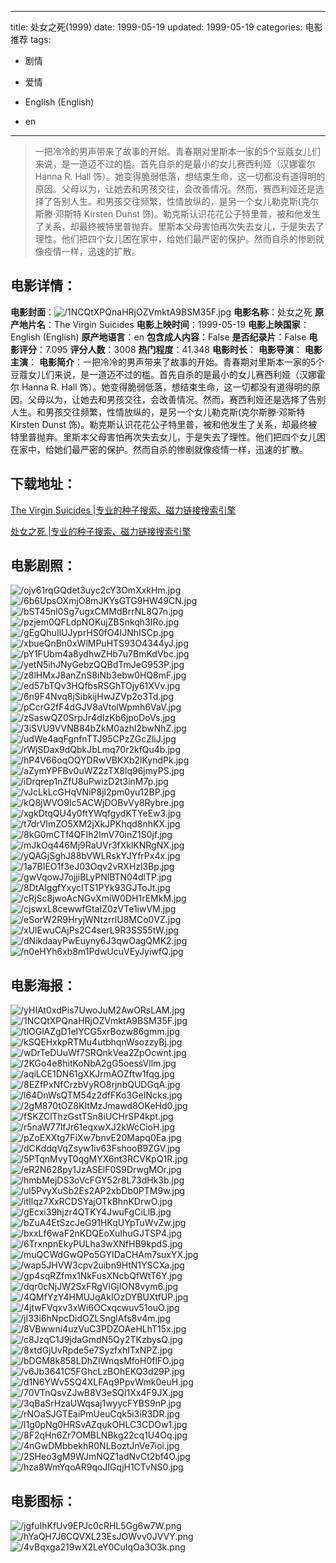 
---
title: 处女之死(1999)
date: 1999-05-19
updated: 1999-05-19
categories: 电影推荐
tags:
- 剧情
- 爱情

- English (English)
- en
---


> 一把冷冷的男声带来了故事的开始。青春期对里斯本一家的5个豆蔻女儿们来说，是一道迈不过的槛。首先自杀的是最小的女儿赛西利娅（汉娜霍尔 Hanna R. Hall 饰）。她变得脆弱低落，想结束生命，这一切都没有道得明的原因。父母以为，让她去和男孩交往，会改善情况。然而，赛西利娅还是选择了告别人生。和男孩交往频繁，性情放纵的，是另一个女儿勒克斯(克尔斯滕·邓斯特 Kirsten Dunst 饰)。勒克斯认识花花公子特里普，被和他发生了关系，却最终被特里普抛弃。里斯本父母害怕再次失去女儿，于是失去了理性。他们把四个女儿困在家中，给她们最严密的保护。然而自杀的惨剧就像疫情一样，迅速的扩散。

## **电影详情**：

**电影封面**：<img src="https://image.tmdb.org/t/p/w200/1NCQtXPQnaHRjOZVmktA9BSM35F.jpg" alt="/1NCQtXPQnaHRjOZVmktA9BSM35F.jpg" title="/1NCQtXPQnaHRjOZVmktA9BSM35F.jpg">
**电影名称**：处女之死
**原产地片名**：The Virgin Suicides
**电影上映时间**：1999-05-19
**电影上映国家**：English (English)
**原产地语言**：en
**包含成人内容**：False
**是否纪录片**：False
**电影评分**：7.095
**评分人数**：3008
**热门程度**：41.348
**电影时长**：
**电影导演**：
**电影主演**：
**电影简介**：一把冷冷的男声带来了故事的开始。青春期对里斯本一家的5个豆蔻女儿们来说，是一道迈不过的槛。首先自杀的是最小的女儿赛西利娅（汉娜霍尔 Hanna R. Hall 饰）。她变得脆弱低落，想结束生命，这一切都没有道得明的原因。父母以为，让她去和男孩交往，会改善情况。然而，赛西利娅还是选择了告别人生。和男孩交往频繁，性情放纵的，是另一个女儿勒克斯(克尔斯滕·邓斯特 Kirsten Dunst 饰)。勒克斯认识花花公子特里普，被和他发生了关系，却最终被特里普抛弃。里斯本父母害怕再次失去女儿，于是失去了理性。他们把四个女儿困在家中，给她们最严密的保护。然而自杀的惨剧就像疫情一样，迅速的扩散。

## **下载地址**：
[The Virgin Suicides |专业的种子搜索、磁力链接搜索引擎](https://movie.amd794.com:2083/?search=The%20Virgin%20Suicides&ordering=&mode=match_phrase&page_size=10&page=1)

[处女之死 |专业的种子搜索、磁力链接搜索引擎](https://movie.amd794.com:2083/?search=%E5%A4%84%E5%A5%B3%E4%B9%8B%E6%AD%BB&ordering=&mode=match_phrase&page_size=10&page=1)
 

## **电影剧照**：
<img src="https://image.tmdb.org/t/p/original/ojv61rqGQdet3uyc2cY3OmXxkHm.jpg" alt="/ojv61rqGQdet3uyc2cY3OmXxkHm.jpg" title="/ojv61rqGQdet3uyc2cY3OmXxkHm.jpg"><img src="https://image.tmdb.org/t/p/original/6b6UpsOXmjO8mJKYsGTG9HW49CN.jpg" alt="/6b6UpsOXmjO8mJKYsGTG9HW49CN.jpg" title="/6b6UpsOXmjO8mJKYsGTG9HW49CN.jpg"><img src="https://image.tmdb.org/t/p/original/bST45nl0Sg7ugxCMMdBrrNL8Q7n.jpg" alt="/bST45nl0Sg7ugxCMMdBrrNL8Q7n.jpg" title="/bST45nl0Sg7ugxCMMdBrrNL8Q7n.jpg"><img src="https://image.tmdb.org/t/p/original/pzjem0QFLdpNOKujZBSnkqh3IRo.jpg" alt="/pzjem0QFLdpNOKujZBSnkqh3IRo.jpg" title="/pzjem0QFLdpNOKujZBSnkqh3IRo.jpg"><img src="https://image.tmdb.org/t/p/original/gEgQhuIlUJyprHS0fO4IJNhISCp.jpg" alt="/gEgQhuIlUJyprHS0fO4IJNhISCp.jpg" title="/gEgQhuIlUJyprHS0fO4IJNhISCp.jpg"><img src="https://image.tmdb.org/t/p/original/xbueQnBn0xWlMPuHTS93O4344yJ.jpg" alt="/xbueQnBn0xWlMPuHTS93O4344yJ.jpg" title="/xbueQnBn0xWlMPuHTS93O4344yJ.jpg"><img src="https://image.tmdb.org/t/p/original/pY1FUbm4a8ydhwZHb7u7BmKdVbc.jpg" alt="/pY1FUbm4a8ydhwZHb7u7BmKdVbc.jpg" title="/pY1FUbm4a8ydhwZHb7u7BmKdVbc.jpg"><img src="https://image.tmdb.org/t/p/original/yetN5ihJNyGebzQQBdTmJeG953P.jpg" alt="/yetN5ihJNyGebzQQBdTmJeG953P.jpg" title="/yetN5ihJNyGebzQQBdTmJeG953P.jpg"><img src="https://image.tmdb.org/t/p/original/z8lHMxJ8anZnS8iNb3ebw0HQ8mF.jpg" alt="/z8lHMxJ8anZnS8iNb3ebw0HQ8mF.jpg" title="/z8lHMxJ8anZnS8iNb3ebw0HQ8mF.jpg"><img src="https://image.tmdb.org/t/p/original/ed57bTQv3HQfbsRSGhTOjy61XVv.jpg" alt="/ed57bTQv3HQfbsRSGhTOjy61XVv.jpg" title="/ed57bTQv3HQfbsRSGhTOjy61XVv.jpg"><img src="https://image.tmdb.org/t/p/original/6n9F4Nvq8jSibkijHwJZVp2o3Td.jpg" alt="/6n9F4Nvq8jSibkijHwJZVp2o3Td.jpg" title="/6n9F4Nvq8jSibkijHwJZVp2o3Td.jpg"><img src="https://image.tmdb.org/t/p/original/pCcrG2fF4dGJV8aVtolWpmh6VaV.jpg" alt="/pCcrG2fF4dGJV8aVtolWpmh6VaV.jpg" title="/pCcrG2fF4dGJV8aVtolWpmh6VaV.jpg"><img src="https://image.tmdb.org/t/p/original/zSaswQZ0SrpJr4dIzKb6jpoDoVs.jpg" alt="/zSaswQZ0SrpJr4dIzKb6jpoDoVs.jpg" title="/zSaswQZ0SrpJr4dIzKb6jpoDoVs.jpg"><img src="https://image.tmdb.org/t/p/original/3iSVU9VVNB84bZkM0azhl2bwNhZ.jpg" alt="/3iSVU9VVNB84bZkM0azhl2bwNhZ.jpg" title="/3iSVU9VVNB84bZkM0azhl2bwNhZ.jpg"><img src="https://image.tmdb.org/t/p/original/udWe4aqFgnfnTTJ95CPzZGcZliJ.jpg" alt="/udWe4aqFgnfnTTJ95CPzZGcZliJ.jpg" title="/udWe4aqFgnfnTTJ95CPzZGcZliJ.jpg"><img src="https://image.tmdb.org/t/p/original/rWjSDax9dQbkJbLmq70r2kfQu4b.jpg" alt="/rWjSDax9dQbkJbLmq70r2kfQu4b.jpg" title="/rWjSDax9dQbkJbLmq70r2kfQu4b.jpg"><img src="https://image.tmdb.org/t/p/original/hP4V66oqOQYDRwVBKXb2lKyndPk.jpg" alt="/hP4V66oqOQYDRwVBKXb2lKyndPk.jpg" title="/hP4V66oqOQYDRwVBKXb2lKyndPk.jpg"><img src="https://image.tmdb.org/t/p/original/aZymYPFBv0uWZ2zTX8lq96jmyPS.jpg" alt="/aZymYPFBv0uWZ2zTX8lq96jmyPS.jpg" title="/aZymYPFBv0uWZ2zTX8lq96jmyPS.jpg"><img src="https://image.tmdb.org/t/p/original/iDrqrep1nZfU8uPwizD2t3inM7p.jpg" alt="/iDrqrep1nZfU8uPwizD2t3inM7p.jpg" title="/iDrqrep1nZfU8uPwizD2t3inM7p.jpg"><img src="https://image.tmdb.org/t/p/original/vJcLkLcGHqVNiP8jl2pm0yu12BP.jpg" alt="/vJcLkLcGHqVNiP8jl2pm0yu12BP.jpg" title="/vJcLkLcGHqVNiP8jl2pm0yu12BP.jpg"><img src="https://image.tmdb.org/t/p/original/kQ8jWVO9Ic5ACWjDOBvVy8Rybre.jpg" alt="/kQ8jWVO9Ic5ACWjDOBvVy8Rybre.jpg" title="/kQ8jWVO9Ic5ACWjDOBvVy8Rybre.jpg"><img src="https://image.tmdb.org/t/p/original/xgkDtqQU4y0ftYWqfgydKTYeEw3.jpg" alt="/xgkDtqQU4y0ftYWqfgydKTYeEw3.jpg" title="/xgkDtqQU4y0ftYWqfgydKTYeEw3.jpg"><img src="https://image.tmdb.org/t/p/original/t7drVImZO5XM2jXkJPKhqd8nhKX.jpg" alt="/t7drVImZO5XM2jXkJPKhqd8nhKX.jpg" title="/t7drVImZO5XM2jXkJPKhqd8nhKX.jpg"><img src="https://image.tmdb.org/t/p/original/8kG0mCTf4QFIh2ImV70inZ1S0jf.jpg" alt="/8kG0mCTf4QFIh2ImV70inZ1S0jf.jpg" title="/8kG0mCTf4QFIh2ImV70inZ1S0jf.jpg"><img src="https://image.tmdb.org/t/p/original/mJkOq446Mj9RaUVr3fXklKNRgNX.jpg" alt="/mJkOq446Mj9RaUVr3fXklKNRgNX.jpg" title="/mJkOq446Mj9RaUVr3fXklKNRgNX.jpg"><img src="https://image.tmdb.org/t/p/original/yQAGjSghJ88bVWLRskYJYfrPx4x.jpg" alt="/yQAGjSghJ88bVWLRskYJYfrPx4x.jpg" title="/yQAGjSghJ88bVWLRskYJYfrPx4x.jpg"><img src="https://image.tmdb.org/t/p/original/1a7BIEO1f3eJ03Oqv2vRXHzl3Bp.jpg" alt="/1a7BIEO1f3eJ03Oqv2vRXHzl3Bp.jpg" title="/1a7BIEO1f3eJ03Oqv2vRXHzl3Bp.jpg"><img src="https://image.tmdb.org/t/p/original/gwVqowJ7ojjiBLyPNlBTN04dlTP.jpg" alt="/gwVqowJ7ojjiBLyPNlBTN04dlTP.jpg" title="/gwVqowJ7ojjiBLyPNlBTN04dlTP.jpg"><img src="https://image.tmdb.org/t/p/original/8DtAIggfYxycITS1PYk93GJToJt.jpg" alt="/8DtAIggfYxycITS1PYk93GJToJt.jpg" title="/8DtAIggfYxycITS1PYk93GJToJt.jpg"><img src="https://image.tmdb.org/t/p/original/cRjSc8jwoAcNGvXmiW0DH1rEMkM.jpg" alt="/cRjSc8jwoAcNGvXmiW0DH1rEMkM.jpg" title="/cRjSc8jwoAcNGvXmiW0DH1rEMkM.jpg"><img src="https://image.tmdb.org/t/p/original/cjswxL8cewwfGtaIZ0zVTe1iwVM.jpg" alt="/cjswxL8cewwfGtaIZ0zVTe1iwVM.jpg" title="/cjswxL8cewwfGtaIZ0zVTe1iwVM.jpg"><img src="https://image.tmdb.org/t/p/original/eSorW2R9HryjWNtzrrlU8MCo0VZ.jpg" alt="/eSorW2R9HryjWNtzrrlU8MCo0VZ.jpg" title="/eSorW2R9HryjWNtzrrlU8MCo0VZ.jpg"><img src="https://image.tmdb.org/t/p/original/xUlEwuCAjPs2C4serL9R3SS55tW.jpg" alt="/xUlEwuCAjPs2C4serL9R3SS55tW.jpg" title="/xUlEwuCAjPs2C4serL9R3SS55tW.jpg"><img src="https://image.tmdb.org/t/p/original/dNikdaayPwEuyny6J3qwOagQMK2.jpg" alt="/dNikdaayPwEuyny6J3qwOagQMK2.jpg" title="/dNikdaayPwEuyny6J3qwOagQMK2.jpg"><img src="https://image.tmdb.org/t/p/original/n0eHYh6xb8m1PdwUcuVEyJyiwfQ.jpg" alt="/n0eHYh6xb8m1PdwUcuVEyJyiwfQ.jpg" title="/n0eHYh6xb8m1PdwUcuVEyJyiwfQ.jpg">

## **电影海报**：
<img src="https://image.tmdb.org/t/p/original/yHIAt0xdPis7UwoJuM2AwORsLAM.jpg" alt="/yHIAt0xdPis7UwoJuM2AwORsLAM.jpg" title="/yHIAt0xdPis7UwoJuM2AwORsLAM.jpg"><img src="https://image.tmdb.org/t/p/original/1NCQtXPQnaHRjOZVmktA9BSM35F.jpg" alt="/1NCQtXPQnaHRjOZVmktA9BSM35F.jpg" title="/1NCQtXPQnaHRjOZVmktA9BSM35F.jpg"><img src="https://image.tmdb.org/t/p/original/tlOGlAZgD1eIYCG5xrBozw86gmm.jpg" alt="/tlOGlAZgD1eIYCG5xrBozw86gmm.jpg" title="/tlOGlAZgD1eIYCG5xrBozw86gmm.jpg"><img src="https://image.tmdb.org/t/p/original/kSQEHxkpRTMu4utbhqnWsozzyBj.jpg" alt="/kSQEHxkpRTMu4utbhqnWsozzyBj.jpg" title="/kSQEHxkpRTMu4utbhqnWsozzyBj.jpg"><img src="https://image.tmdb.org/t/p/original/wDrTeDUuWf7SRQnkVea2ZpOcwnt.jpg" alt="/wDrTeDUuWf7SRQnkVea2ZpOcwnt.jpg" title="/wDrTeDUuWf7SRQnkVea2ZpOcwnt.jpg"><img src="https://image.tmdb.org/t/p/original/2KGo4e8hitKoNbA2gG5oessVllm.jpg" alt="/2KGo4e8hitKoNbA2gG5oessVllm.jpg" title="/2KGo4e8hitKoNbA2gG5oessVllm.jpg"><img src="https://image.tmdb.org/t/p/original/aqiLCE1DN61gXKJrmAOZftw1fqg.jpg" alt="/aqiLCE1DN61gXKJrmAOZftw1fqg.jpg" title="/aqiLCE1DN61gXKJrmAOZftw1fqg.jpg"><img src="https://image.tmdb.org/t/p/original/8EZfPxNfCrzbVyRO8rjnbQUDGqA.jpg" alt="/8EZfPxNfCrzbVyRO8rjnbQUDGqA.jpg" title="/8EZfPxNfCrzbVyRO8rjnbQUDGqA.jpg"><img src="https://image.tmdb.org/t/p/original/l64DnWsQTM54z2dfFKo3GeINcks.jpg" alt="/l64DnWsQTM54z2dfFKo3GeINcks.jpg" title="/l64DnWsQTM54z2dfFKo3GeINcks.jpg"><img src="https://image.tmdb.org/t/p/original/2gM870tOZ8KItMzJmawd8OKeHd0.jpg" alt="/2gM870tOZ8KItMzJmawd8OKeHd0.jpg" title="/2gM870tOZ8KItMzJmawd8OKeHd0.jpg"><img src="https://image.tmdb.org/t/p/original/fSKZClThzGstTSn8iUCHrSP4kpt.jpg" alt="/fSKZClThzGstTSn8iUCHrSP4kpt.jpg" title="/fSKZClThzGstTSn8iUCHrSP4kpt.jpg"><img src="https://image.tmdb.org/t/p/original/r5naW77lfJr61eqxwXJ2kWcCioH.jpg" alt="/r5naW77lfJr61eqxwXJ2kWcCioH.jpg" title="/r5naW77lfJr61eqxwXJ2kWcCioH.jpg"><img src="https://image.tmdb.org/t/p/original/pZoEXXtg7FiXw7bnvE20Mapq0Ea.jpg" alt="/pZoEXXtg7FiXw7bnvE20Mapq0Ea.jpg" title="/pZoEXXtg7FiXw7bnvE20Mapq0Ea.jpg"><img src="https://image.tmdb.org/t/p/original/dCKddqVqZsyw1iv63FshooB9ZGV.jpg" alt="/dCKddqVqZsyw1iv63FshooB9ZGV.jpg" title="/dCKddqVqZsyw1iv63FshooB9ZGV.jpg"><img src="https://image.tmdb.org/t/p/original/5PTqnMvyT0qgMYX6nt3RCVKpQ1R.jpg" alt="/5PTqnMvyT0qgMYX6nt3RCVKpQ1R.jpg" title="/5PTqnMvyT0qgMYX6nt3RCVKpQ1R.jpg"><img src="https://image.tmdb.org/t/p/original/eR2N628py1JzASElF0S9DrwgMOr.jpg" alt="/eR2N628py1JzASElF0S9DrwgMOr.jpg" title="/eR2N628py1JzASElF0S9DrwgMOr.jpg"><img src="https://image.tmdb.org/t/p/original/hmbMejDS3oVcFGY52r8L73dHk3b.jpg" alt="/hmbMejDS3oVcFGY52r8L73dHk3b.jpg" title="/hmbMejDS3oVcFGY52r8L73dHk3b.jpg"><img src="https://image.tmdb.org/t/p/original/ul5PvyXuSb2Es2AP2xbDb0PTM9w.jpg" alt="/ul5PvyXuSb2Es2AP2xbDb0PTM9w.jpg" title="/ul5PvyXuSb2Es2AP2xbDb0PTM9w.jpg"><img src="https://image.tmdb.org/t/p/original/itIlqz7XxRCDSYajOTkBhnKDrwO.jpg" alt="/itIlqz7XxRCDSYajOTkBhnKDrwO.jpg" title="/itIlqz7XxRCDSYajOTkBhnKDrwO.jpg"><img src="https://image.tmdb.org/t/p/original/gEcxi39hjzr4QTKY4JwuFgCiLlB.jpg" alt="/gEcxi39hjzr4QTKY4JwuFgCiLlB.jpg" title="/gEcxi39hjzr4QTKY4JwuFgCiLlB.jpg"><img src="https://image.tmdb.org/t/p/original/bZuA4EtSzcJeG91HKqUYpTuWvZw.jpg" alt="/bZuA4EtSzcJeG91HKqUYpTuWvZw.jpg" title="/bZuA4EtSzcJeG91HKqUYpTuWvZw.jpg"><img src="https://image.tmdb.org/t/p/original/bxxLf6waF2nKDQEoXuIhuGJTSP4.jpg" alt="/bxxLf6waF2nKDQEoXuIhuGJTSP4.jpg" title="/bxxLf6waF2nKDQEoXuIhuGJTSP4.jpg"><img src="https://image.tmdb.org/t/p/original/6TrxnpnEkyPULha3wXNfHB9kpdS.jpg" alt="/6TrxnpnEkyPULha3wXNfHB9kpdS.jpg" title="/6TrxnpnEkyPULha3wXNfHB9kpdS.jpg"><img src="https://image.tmdb.org/t/p/original/muQCWdGwQPo5GYIDaCHAm7suxYX.jpg" alt="/muQCWdGwQPo5GYIDaCHAm7suxYX.jpg" title="/muQCWdGwQPo5GYIDaCHAm7suxYX.jpg"><img src="https://image.tmdb.org/t/p/original/wap5JHVW3cpv2uibn9HtN1YSCXa.jpg" alt="/wap5JHVW3cpv2uibn9HtN1YSCXa.jpg" title="/wap5JHVW3cpv2uibn9HtN1YSCXa.jpg"><img src="https://image.tmdb.org/t/p/original/gp4sqRZfmx1NkFusXNcbQfWtT6Y.jpg" alt="/gp4sqRZfmx1NkFusXNcbQfWtT6Y.jpg" title="/gp4sqRZfmx1NkFusXNcbQfWtT6Y.jpg"><img src="https://image.tmdb.org/t/p/original/dqr0cNjJW2SxFRgVlGjION8vym6.jpg" alt="/dqr0cNjJW2SxFRgVlGjION8vym6.jpg" title="/dqr0cNjJW2SxFRgVlGjION8vym6.jpg"><img src="https://image.tmdb.org/t/p/original/4QMfYzY4HMUJqAkIOzDYBUXtfUP.jpg" alt="/4QMfYzY4HMUJqAkIOzDYBUXtfUP.jpg" title="/4QMfYzY4HMUJqAkIOzDYBUXtfUP.jpg"><img src="https://image.tmdb.org/t/p/original/4jtwFVqxv3xWi6OCxqcwuv51ouO.jpg" alt="/4jtwFVqxv3xWi6OCxqcwuv51ouO.jpg" title="/4jtwFVqxv3xWi6OCxqcwuv51ouO.jpg"><img src="https://image.tmdb.org/t/p/original/jI33i6hNpcDidOZLSnglAfs8v4m.jpg" alt="/jI33i6hNpcDidOZLSnglAfs8v4m.jpg" title="/jI33i6hNpcDidOZLSnglAfs8v4m.jpg"><img src="https://image.tmdb.org/t/p/original/8VBwwni4uzVuC3PDZOAeHLhT15x.jpg" alt="/8VBwwni4uzVuC3PDZOAeHLhT15x.jpg" title="/8VBwwni4uzVuC3PDZOAeHLhT15x.jpg"><img src="https://image.tmdb.org/t/p/original/c8JzqC1J9jdaGmdN5Qy2TKzbysQ.jpg" alt="/c8JzqC1J9jdaGmdN5Qy2TKzbysQ.jpg" title="/c8JzqC1J9jdaGmdN5Qy2TKzbysQ.jpg"><img src="https://image.tmdb.org/t/p/original/8xtdGjUvRpde5e7SyzfxhITxNPZ.jpg" alt="/8xtdGjUvRpde5e7SyzfxhITxNPZ.jpg" title="/8xtdGjUvRpde5e7SyzfxhITxNPZ.jpg"><img src="https://image.tmdb.org/t/p/original/bDGM8k858LDhZIWnqsMfoH0flFO.jpg" alt="/bDGM8k858LDhZIWnqsMfoH0flFO.jpg" title="/bDGM8k858LDhZIWnqsMfoH0flFO.jpg"><img src="https://image.tmdb.org/t/p/original/v6Jb3641C5FGhcLzBOhEKQ3d29P.jpg" alt="/v6Jb3641C5FGhcLzBOhEKQ3d29P.jpg" title="/v6Jb3641C5FGhcLzBOhEKQ3d29P.jpg"><img src="https://image.tmdb.org/t/p/original/d1N6YWv5SQ4XLFAq9PpvWmk0euH.jpg" alt="/d1N6YWv5SQ4XLFAq9PpvWmk0euH.jpg" title="/d1N6YWv5SQ4XLFAq9PpvWmk0euH.jpg"><img src="https://image.tmdb.org/t/p/original/70VTnQsvZJwB8V3eSQI1Xx4F9JX.jpg" alt="/70VTnQsvZJwB8V3eSQI1Xx4F9JX.jpg" title="/70VTnQsvZJwB8V3eSQI1Xx4F9JX.jpg"><img src="https://image.tmdb.org/t/p/original/3qBaSrHzaUWqsaj1wyycFYBS9nP.jpg" alt="/3qBaSrHzaUWqsaj1wyycFYBS9nP.jpg" title="/3qBaSrHzaUWqsaj1wyycFYBS9nP.jpg"><img src="https://image.tmdb.org/t/p/original/rNOaSJGTEaiPmUeuCqk5i3iR3DR.jpg" alt="/rNOaSJGTEaiPmUeuCqk5i3iR3DR.jpg" title="/rNOaSJGTEaiPmUeuCqk5i3iR3DR.jpg"><img src="https://image.tmdb.org/t/p/original/l1g0pNg0HRSvAZqukOHLC3CDOw1.jpg" alt="/l1g0pNg0HRSvAZqukOHLC3CDOw1.jpg" title="/l1g0pNg0HRSvAZqukOHLC3CDOw1.jpg"><img src="https://image.tmdb.org/t/p/original/8F2qHn6Zr7OMBLNBkg22cq1U4Oq.jpg" alt="/8F2qHn6Zr7OMBLNBkg22cq1U4Oq.jpg" title="/8F2qHn6Zr7OMBLNBkg22cq1U4Oq.jpg"><img src="https://image.tmdb.org/t/p/original/4nGwDMbbekhR0NLBoztJnVe7ioi.jpg" alt="/4nGwDMbbekhR0NLBoztJnVe7ioi.jpg" title="/4nGwDMbbekhR0NLBoztJnVe7ioi.jpg"><img src="https://image.tmdb.org/t/p/original/2SHeo3gM9WJmNQZ1adNvCt2bf4O.jpg" alt="/2SHeo3gM9WJmNQZ1adNvCt2bf4O.jpg" title="/2SHeo3gM9WJmNQZ1adNvCt2bf4O.jpg"><img src="https://image.tmdb.org/t/p/original/hza8WmYqoAR9qoJIGqjH1CTvNS0.jpg" alt="/hza8WmYqoAR9qoJIGqjH1CTvNS0.jpg" title="/hza8WmYqoAR9qoJIGqjH1CTvNS0.jpg">

## **电影图标**：
<img src="https://image.tmdb.org/t/p/original/jgfuIhKfUv9EPJc0cRHL5Gg6w7W.png" alt="/jgfuIhKfUv9EPJc0cRHL5Gg6w7W.png" title="/jgfuIhKfUv9EPJc0cRHL5Gg6w7W.png"><img src="https://image.tmdb.org/t/p/original/hYaQH7J6CQVXL23EsJOWvv0JVVY.png" alt="/hYaQH7J6CQVXL23EsJOWvv0JVVY.png" title="/hYaQH7J6CQVXL23EsJOWvv0JVVY.png"><img src="https://image.tmdb.org/t/p/original/4vBqxga219wX2LeY0CuIqOa3O3k.png" alt="/4vBqxga219wX2LeY0CuIqOa3O3k.png" title="/4vBqxga219wX2LeY0CuIqOa3O3k.png">
